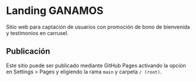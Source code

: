 # Landing GANAMOS

Sitio web para captación de usuarios con promoción de bono de bienvenida y testimonios en carrusel.

## Publicación

Este sitio puede ser publicado mediante GitHub Pages activando la opción en Settings > Pages y eligiendo la rama `main` y carpeta `/ (root)`.

